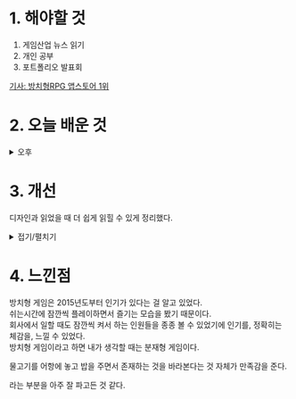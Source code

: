 
# 1. 해야할 것

1. 게임산업 뉴스 읽기 
2. 개인 공부  
3. 포트폴리오 발표회

[기사: 방치형RPG 앱스토어 1위](https://www.gamemeca.com/view.php?gid=1745639)



# 2. 오늘 배운 것

<details>
<summary>오후</summary>

## 포트폴리오 발표회
![image](https://github.com/JM94Ent/TIL-WIL/assets/143363550/85478e0b-4b9e-45a1-a841-e6e9a4c18849)

완성된 역기획서를 들고오는걸 목표로 하는 발표회였다.\
김 모씨가 추가로 포트폴리오 발표회에 참가하고 싶다고 하여 참여하면서 시작했다.

각자 생각하는 포트폴리오의 방향과 완성도가 어느정도 정립된 형태였다.\
나는 추가하고 빼고 더한 부분이 추가로 생겨서 고쳐야할 부분이 많은 상태였다.
</details>




# 3. 개선
디자인과 읽었을 때 더 쉽게 읽힐 수 있게 정리했다.
<details>
<summary>접기/펼치기</summary>

![image](https://github.com/JM94Ent/TIL-WIL/assets/143363550/9eeff430-9418-451d-b5f2-5d4c615a0c96)

</details>



# 4. 느낀점
방치형 게임은 2015년도부터 인기가 있다는 걸 알고 있었다.\
쉬는시간에 잠깐씩 플레이하면서 즐기는 모습을 봤기 때문이다.\
회사에서 일할 때도 잠깐씩 켜서 하는 인원들을 종종 볼 수 있었기에 인기를, 정확히는 체감을, 느낄 수 있었다.\
방치형 게임이라고 하면 내가 생각할 때는 분재형 게임이다.

물고기를 어항에 놓고 밥을 주면서 존재하는 것을 바라본다는 것 자체가 만족감을 준다.

라는 부분을 아주 잘 파고든 것 같다.

